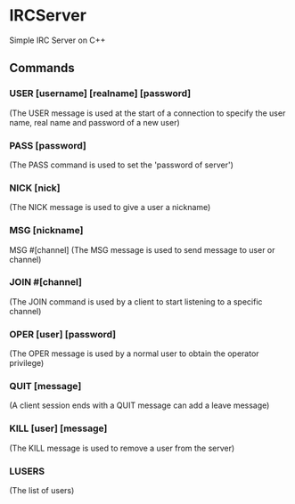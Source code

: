 # IRCServer
Simple IRC Server on C++

## Commands
### USER [username] [realname] [password]
(The USER message is used at the start of a connection to specify the user name, real name and password of a new user)

### PASS [password]
(The PASS command is used to set the 'password of server')

### NICK [nick]
(The NICK message is used to give a user a nickname)

### MSG [nickname]
MSG #[channel]
(The MSG message is used to send message to user or channel)

### JOIN #[channel]
(The JOIN command is used by a client to start listening to a specific channel)

### OPER [user] [password]
(The OPER message is used by a normal user to obtain the operator privilege)

### QUIT [message]
(A client session ends with a QUIT message can add a leave message)

### KILL [user] [message]
(The KILL message is used to remove a user from the server)

### LUSERS
(The list of users)